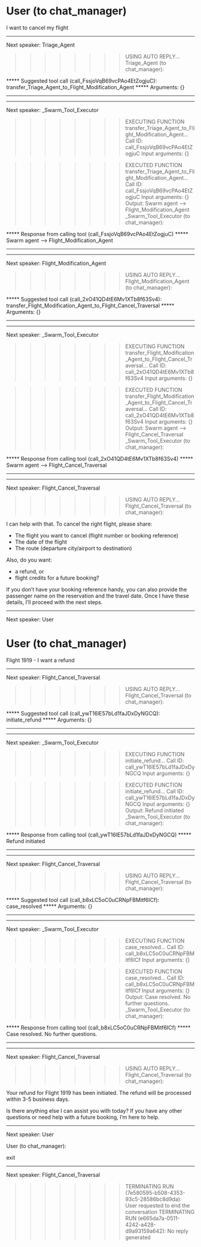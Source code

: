User (to chat_manager)
=======================

I want to cancel my flight

--------------------------------------------------------------------------------

Next speaker: Triage_Agent

>>>>>>>> USING AUTO REPLY...
Triage_Agent (to chat_manager):

***** Suggested tool call (call_FssjoVqB69vcPAo4EtZogjuC): transfer_Triage_Agent_to_Flight_Modification_Agent *****
Arguments:
{}
*******************************************************************************************************************

--------------------------------------------------------------------------------

Next speaker: _Swarm_Tool_Executor

>>>>>>>> EXECUTING FUNCTION transfer_Triage_Agent_to_Flight_Modification_Agent...
Call ID: call_FssjoVqB69vcPAo4EtZogjuC
Input arguments: {}

>>>>>>>> EXECUTED FUNCTION transfer_Triage_Agent_to_Flight_Modification_Agent...
Call ID: call_FssjoVqB69vcPAo4EtZogjuC
Input arguments: {}
Output:
Swarm agent --> Flight_Modification_Agent
_Swarm_Tool_Executor (to chat_manager):

***** Response from calling tool (call_FssjoVqB69vcPAo4EtZogjuC) *****
Swarm agent --> Flight_Modification_Agent
**********************************************************************

--------------------------------------------------------------------------------

Next speaker: Flight_Modification_Agent

>>>>>>>> USING AUTO REPLY...
Flight_Modification_Agent (to chat_manager):

***** Suggested tool call (call_2xO41QD4tE6Mv1XTb8f63Sv4): transfer_Flight_Modification_Agent_to_Flight_Cancel_Traversal *****
Arguments:
{}
******************************************************************************************************************************

--------------------------------------------------------------------------------

Next speaker: _Swarm_Tool_Executor

>>>>>>>> EXECUTING FUNCTION transfer_Flight_Modification_Agent_to_Flight_Cancel_Traversal...
Call ID: call_2xO41QD4tE6Mv1XTb8f63Sv4
Input arguments: {}

>>>>>>>> EXECUTED FUNCTION transfer_Flight_Modification_Agent_to_Flight_Cancel_Traversal...
Call ID: call_2xO41QD4tE6Mv1XTb8f63Sv4
Input arguments: {}
Output:
Swarm agent --> Flight_Cancel_Traversal
_Swarm_Tool_Executor (to chat_manager):

***** Response from calling tool (call_2xO41QD4tE6Mv1XTb8f63Sv4) *****
Swarm agent --> Flight_Cancel_Traversal
**********************************************************************

--------------------------------------------------------------------------------

Next speaker: Flight_Cancel_Traversal

>>>>>>>> USING AUTO REPLY...
Flight_Cancel_Traversal (to chat_manager):

I can help with that. To cancel the right flight, please share:

- The flight you want to cancel (flight number or booking reference)
- The date of the flight
- The route (departure city/airport to destination)

Also, do you want:

- a refund, or
- flight credits for a future booking?

If you don’t have your booking reference handy, you can also provide the passenger name on the reservation and the travel date. Once I have these details, I’ll proceed with the next steps.

--------------------------------------------------------------------------------

Next speaker: User

User (to chat_manager)
=======================

Flight 1919 - I want a refund

--------------------------------------------------------------------------------

Next speaker: Flight_Cancel_Traversal

>>>>>>>> USING AUTO REPLY...
Flight_Cancel_Traversal (to chat_manager):

***** Suggested tool call (call_ywT16lE57bLd1faJDxDyNGCQ): initiate_refund *****
Arguments:
{}
********************************************************************************

--------------------------------------------------------------------------------

Next speaker: _Swarm_Tool_Executor

>>>>>>>> EXECUTING FUNCTION initiate_refund...
Call ID: call_ywT16lE57bLd1faJDxDyNGCQ
Input arguments: {}

>>>>>>>> EXECUTED FUNCTION initiate_refund...
Call ID: call_ywT16lE57bLd1faJDxDyNGCQ
Input arguments: {}
Output:
Refund initiated
_Swarm_Tool_Executor (to chat_manager):

***** Response from calling tool (call_ywT16lE57bLd1faJDxDyNGCQ) *****
Refund initiated
**********************************************************************

--------------------------------------------------------------------------------

Next speaker: Flight_Cancel_Traversal

>>>>>>>> USING AUTO REPLY...
Flight_Cancel_Traversal (to chat_manager):

***** Suggested tool call (call_b8xLC5oC0uCRNpFBMitf6ICf): case_resolved *****
Arguments:
{}
******************************************************************************

--------------------------------------------------------------------------------

Next speaker: _Swarm_Tool_Executor

>>>>>>>> EXECUTING FUNCTION case_resolved...
Call ID: call_b8xLC5oC0uCRNpFBMitf6ICf
Input arguments: {}

>>>>>>>> EXECUTED FUNCTION case_resolved...
Call ID: call_b8xLC5oC0uCRNpFBMitf6ICf
Input arguments: {}
Output:
Case resolved. No further questions.
_Swarm_Tool_Executor (to chat_manager):

***** Response from calling tool (call_b8xLC5oC0uCRNpFBMitf6ICf) *****
Case resolved. No further questions.
**********************************************************************

--------------------------------------------------------------------------------

Next speaker: Flight_Cancel_Traversal

>>>>>>>> USING AUTO REPLY...
Flight_Cancel_Traversal (to chat_manager):

Your refund for Flight 1919 has been initiated. The refund will be processed within 3-5 business days.

Is there anything else I can assist you with today? If you have any other questions or need help with a future booking, I’m here to help.

--------------------------------------------------------------------------------

Next speaker: User

User (to chat_manager):

exit

--------------------------------------------------------------------------------

Next speaker: Flight_Cancel_Traversal

>>>>>>>> TERMINATING RUN (7e580595-b508-4353-93c5-28586bc8d9da): User requested to end the conversation
>>>>>>>> TERMINATING RUN (e665da7a-0511-4242-a428-d9a93159a642): No reply generated
